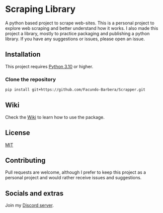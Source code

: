# Scraping Library

A python based project to scrape web-sites.
This is a personal project to explore web scraping and better understand how it works.
I also made this project a library, mostly to practice packaging and publishing a python library.
If you have any suggestions or issues, please open an issue.

## Installation

This project requires
[Python 3.10](https://www.python.org/downloads/release/python-3100/)
or higher.

### Clone the repository

```bash
pip install git+https://github.com/Facundo-Barbera/Scrapper.git
```

## Wiki

Check the [Wiki](https://github.com/Facundo-Barbera/Scrapper/wiki) to learn how to use the package.

## License

[MIT](https://choosealicense.com/licenses/mit/)

## Contributing

Pull requests are welcome,
although I prefer to keep this project as a personal project and would rather receive issues and suggestions.

## Socials and extras

Join my [Discord server](https://discord.gg/8Z7Y4Z9).
